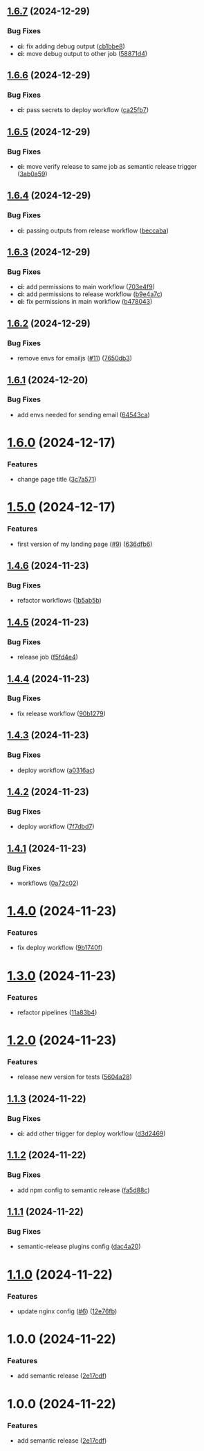 ## [1.6.7](https://github.com/Krupenz/kkrupa-landing-page/compare/v1.6.6...v1.6.7) (2024-12-29)


### Bug Fixes

* **ci:** fix adding debug output ([cb1bbe8](https://github.com/Krupenz/kkrupa-landing-page/commit/cb1bbe8f01741c0e03e246608ccee5a54266c9a3))
* **ci:** move debug output to other job ([58871d4](https://github.com/Krupenz/kkrupa-landing-page/commit/58871d415d2a5917e642172e472e675e04d89bc1))

## [1.6.6](https://github.com/Krupenz/kkrupa-landing-page/compare/v1.6.5...v1.6.6) (2024-12-29)


### Bug Fixes

* **ci:** pass secrets to deploy workflow ([ca25fb7](https://github.com/Krupenz/kkrupa-landing-page/commit/ca25fb7dbcc2894440e76aa9e9e4d9e34f52ed75))

## [1.6.5](https://github.com/Krupenz/kkrupa-landing-page/compare/v1.6.4...v1.6.5) (2024-12-29)


### Bug Fixes

* **ci:** move verify release to same job as semantic release trigger ([3ab0a59](https://github.com/Krupenz/kkrupa-landing-page/commit/3ab0a59448e3f4169e4356b66192163d6e016747))

## [1.6.4](https://github.com/Krupenz/kkrupa-landing-page/compare/v1.6.3...v1.6.4) (2024-12-29)


### Bug Fixes

* **ci:** passing outputs from release workflow ([beccaba](https://github.com/Krupenz/kkrupa-landing-page/commit/beccabaad891158ef354d44fab5e1d1d2303c269))

## [1.6.3](https://github.com/Krupenz/kkrupa-landing-page/compare/v1.6.2...v1.6.3) (2024-12-29)


### Bug Fixes

* **ci:** add permissions to main workflow ([703e4f9](https://github.com/Krupenz/kkrupa-landing-page/commit/703e4f93899b2c6d00511c99075b2b3c1745133f))
* **ci:** add permissions to release workflow ([b9e4a7c](https://github.com/Krupenz/kkrupa-landing-page/commit/b9e4a7ca0dfaf1e891628535fa962ef33f4c0872))
* **ci:** fix permissions in main workflow ([b478043](https://github.com/Krupenz/kkrupa-landing-page/commit/b478043ca026c71cd58b4b483ab1dafcca8f489c))

## [1.6.2](https://github.com/Krupenz/kkrupa-landing-page/compare/v1.6.1...v1.6.2) (2024-12-29)


### Bug Fixes

* remove envs for emailjs ([#11](https://github.com/Krupenz/kkrupa-landing-page/issues/11)) ([7650db3](https://github.com/Krupenz/kkrupa-landing-page/commit/7650db3e06a53ee98622344da28eff1e9da06985))

## [1.6.1](https://github.com/Krupenz/kkrupa-landing-page/compare/v1.6.0...v1.6.1) (2024-12-20)


### Bug Fixes

* add envs needed for sending email ([64543ca](https://github.com/Krupenz/kkrupa-landing-page/commit/64543ca2431997978dace776dfb269d055332b74))

# [1.6.0](https://github.com/Krupenz/kkrupa-landing-page/compare/v1.5.0...v1.6.0) (2024-12-17)


### Features

* change page title ([3c7a571](https://github.com/Krupenz/kkrupa-landing-page/commit/3c7a571f25919caac1de1c9112d2e3ec61b0976c))

# [1.5.0](https://github.com/Krupenz/kkrupa-landing-page/compare/v1.4.6...v1.5.0) (2024-12-17)


### Features

* first version of my landing page ([#9](https://github.com/Krupenz/kkrupa-landing-page/issues/9)) ([636dfb6](https://github.com/Krupenz/kkrupa-landing-page/commit/636dfb674e6b4a56e4b6d88f9e23c3aabe880885))

## [1.4.6](https://github.com/Krupenz/kkrupa-landing-page/compare/v1.4.5...v1.4.6) (2024-11-23)


### Bug Fixes

* refactor workflows ([1b5ab5b](https://github.com/Krupenz/kkrupa-landing-page/commit/1b5ab5b2d7167ec36041fc63ee17e25ae472a4ca))

## [1.4.5](https://github.com/Krupenz/kkrupa-landing-page/compare/v1.4.4...v1.4.5) (2024-11-23)


### Bug Fixes

* release job ([f5fd4e4](https://github.com/Krupenz/kkrupa-landing-page/commit/f5fd4e43782ff3fc6533bdc1f6e4379e1b7a7745))

## [1.4.4](https://github.com/Krupenz/kkrupa-landing-page/compare/v1.4.3...v1.4.4) (2024-11-23)


### Bug Fixes

* fix release workflow ([90b1279](https://github.com/Krupenz/kkrupa-landing-page/commit/90b127957f463f64432bba4908c21f23cba59c1c))

## [1.4.3](https://github.com/Krupenz/kkrupa-landing-page/compare/v1.4.2...v1.4.3) (2024-11-23)


### Bug Fixes

* deploy workflow ([a0316ac](https://github.com/Krupenz/kkrupa-landing-page/commit/a0316aca6dcfdc7b4dc2943efd378d3575ec35e0))

## [1.4.2](https://github.com/Krupenz/kkrupa-landing-page/compare/v1.4.1...v1.4.2) (2024-11-23)


### Bug Fixes

* deploy workflow ([7f7dbd7](https://github.com/Krupenz/kkrupa-landing-page/commit/7f7dbd75f7810af48e122ad5aa391450baf5d06f))

## [1.4.1](https://github.com/Krupenz/kkrupa-landing-page/compare/v1.4.0...v1.4.1) (2024-11-23)


### Bug Fixes

* workflows ([0a72c02](https://github.com/Krupenz/kkrupa-landing-page/commit/0a72c02974fcf6069bfd47a194c1a85cd4f5a615))

# [1.4.0](https://github.com/Krupenz/kkrupa-landing-page/compare/v1.3.0...v1.4.0) (2024-11-23)


### Features

* fix deploy workflow ([9b1740f](https://github.com/Krupenz/kkrupa-landing-page/commit/9b1740f76bf3e298997b7ae487add8602aaf04c5))

# [1.3.0](https://github.com/Krupenz/kkrupa-landing-page/compare/v1.2.0...v1.3.0) (2024-11-23)


### Features

* refactor pipelines ([11a83b4](https://github.com/Krupenz/kkrupa-landing-page/commit/11a83b4be0c1ab16a37e5471fc70a200a84913d0))

# [1.2.0](https://github.com/Krupenz/kkrupa-landing-page/compare/v1.1.3...v1.2.0) (2024-11-23)


### Features

* release new version for tests ([5604a28](https://github.com/Krupenz/kkrupa-landing-page/commit/5604a2865d4dcffcd2726050ed8424d64732068f))

## [1.1.3](https://github.com/Krupenz/kkrupa-landing-page/compare/v1.1.2...v1.1.3) (2024-11-22)


### Bug Fixes

* **ci:** add other trigger for deploy workflow ([d3d2469](https://github.com/Krupenz/kkrupa-landing-page/commit/d3d24696843bff289403c82dfa96c92da2f76a68))

## [1.1.2](https://github.com/Krupenz/kkrupa-landing-page/compare/v1.1.1...v1.1.2) (2024-11-22)


### Bug Fixes

* add npm config to semantic release ([fa5d88c](https://github.com/Krupenz/kkrupa-landing-page/commit/fa5d88cc74d0a3cded709f44250a174ce1018173))

## [1.1.1](https://github.com/Krupenz/kkrupa-landing-page/compare/v1.1.0...v1.1.1) (2024-11-22)


### Bug Fixes

* semantic-release plugins config ([dac4a20](https://github.com/Krupenz/kkrupa-landing-page/commit/dac4a20d1cfc2bbf7c34b1df5f7a71fc7a9de581))

# [1.1.0](https://github.com/Krupenz/kkrupa-landing-page/compare/v1.0.0...v1.1.0) (2024-11-22)


### Features

* update nginx config ([#6](https://github.com/Krupenz/kkrupa-landing-page/issues/6)) ([12e76fb](https://github.com/Krupenz/kkrupa-landing-page/commit/12e76fbb0b59ba1fec4570afef971880f156b3ac))

# 1.0.0 (2024-11-22)


### Features

* add semantic release ([2e17cdf](https://github.com/Krupenz/kkrupa-landing-page/commit/2e17cdfb5eb13528e84c84ddc2b563270a600a0c))

# 1.0.0 (2024-11-22)


### Features

* add semantic release ([2e17cdf](https://github.com/Krupenz/kkrupa-landing-page/commit/2e17cdfb5eb13528e84c84ddc2b563270a600a0c))
